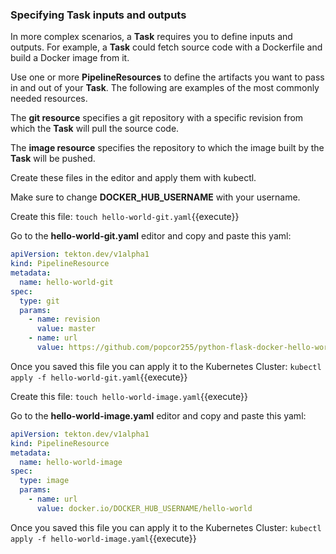 ### Specifying Task inputs and outputs

In more complex scenarios, a **Task** requires you to define inputs and outputs. For example, a
**Task** could fetch source code with a Dockerfile and build a Docker image from it.

Use one or more **PipelineResources** to define the artifacts you want to pass in
and out of your **Task**. The following are examples of the most commonly needed resources.

The **git resource** specifies a git repository with
a specific revision from which the **Task** will pull the source code.

The **image resource** specifies the repository to which the image built by the **Task** will be pushed.

Create these files in the editor and apply them with kubectl.

Make sure to change **DOCKER_HUB_USERNAME** with your username.

Create this file:
`touch hello-world-git.yaml`{{execute}}

Go to the **hello-world-git.yaml**  editor and copy and paste this yaml:

```yaml
apiVersion: tekton.dev/v1alpha1
kind: PipelineResource
metadata:
  name: hello-world-git
spec:
  type: git
  params:
    - name: revision
      value: master
    - name: url
      value: https://github.com/popcor255/python-flask-docker-hello-world
```

Once you saved this file you can apply it to the Kubernetes Cluster:
`kubectl apply -f hello-world-git.yaml`{{execute}}


Create this file:
`touch hello-world-image.yaml`{{execute}}

Go to the **hello-world-image.yaml**  editor and copy and paste this yaml:

```yaml
apiVersion: tekton.dev/v1alpha1
kind: PipelineResource
metadata:
  name: hello-world-image
spec:
  type: image
  params:
    - name: url
      value: docker.io/DOCKER_HUB_USERNAME/hello-world
```

Once you saved this file you can apply it to the Kubernetes Cluster:
`kubectl apply -f hello-world-image.yaml`{{execute}}

